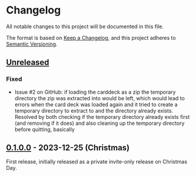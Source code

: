 # Changelog

All notable changes to this project will be documented in this file.

The format is based on [Keep a Changelog](https://keepachangelog.com/en/1.0.0/),
and this project adheres to [Semantic Versioning](https://semver.org/spec/v2.0.0.html).

## [Unreleased]

### Fixed

  * Issue #2 on GitHub: if loading the carddeck as a zip the temporary directory the zip
    was extracted into would be left, which would lead to errors when the card deck was
    loaded again and it tried to create a temporary directory to extract to and the
    directory already exists. Resolved by both checking if the temporary directory already
    exists first (and removing if it does) and also cleaning up the temporary directory
    before quitting, basically

## [0.1.0.0] - 2023-12-25 (Christmas)

First release, initially released as a private invite-only release on Christmas Day.

[unreleased]: https://github.com/someodd/haskellcard/compare/v0.1.0.0...HEAD
[0.1.0.0]: https://github.com/someodd/haskellcard/compare/v1.1.0...v1.1.1
